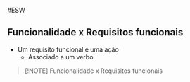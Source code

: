 #ESW 
## Funcionalidade x Requisitos funcionais
- Um requisito funcional é uma ação
	- Associado a um verbo




> [!NOTE] Funcionalidade x Requisitos funcionais
